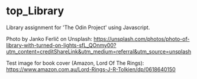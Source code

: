 # top_Library
Library assignment for 'The Odin Project' using Javascript.

Photo by Janko Ferlič on Unsplash:
https://unsplash.com/photos/photo-of-library-with-turned-on-lights-sfL_QOnmy00?utm_content=creditShareLink&utm_medium=referral&utm_source=unsplash

Test image for book cover (Amazon, Lord Of The Rings):
https://www.amazon.com.au/Lord-Rings-J-R-Tolkien/dp/0618640150
  